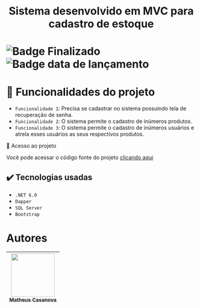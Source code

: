 <h1 align="center">Sistema desenvolvido em MVC para cadastro de estoque<h1/>

![Badge Finalizado](http://img.shields.io/static/v1?label=STATUS&message=%20FINALIZADO&color=GREEN&style=for-the-badge)
![Badge data de lançamento](http://img.shields.io/static/v1?label=Release+date&message=%20Julho+2022&color=GREEN&style=for-the-badge)

# :hammer: Funcionalidades do projeto

- `Funcionalidade 1`: Precisa se cadastrar no sistema possuindo tela de recuperação de senha.
- `Funcionalidade 2`: O sistema permite o cadastro de inúmeros produtos.
- `Funcionalidade 3`: O sistema permite o cadastro de inúmeros usuários e atrela esses usuários as seus respectivos produtos.

 📁 Acesso ao projeto
 <p>Você pode acessar o código fonte do projeto 
<a href="https://github.com/MatheusCasanova/apiempresas">clicando aqui</a>
</p>

<h2>
<g-emoji class="g-emoji" alias="heavy_check_mark" fallback-src="https://github.githubassets.com/images/icons/emoji/unicode/2714.png">✔️</g-emoji>
Tecnologias usadas
</h2>
<ul>
  <li>
    <code>.NET 6.0</code>
  </li>
  <li>
    <code>Dapper</code>
  </li>
    <li><code>SQL Server</code></li>
      <li>
    <code>Bootstrap</code>
  </li>
</ul>

# Autores

| [<img src="https://avatars.githubusercontent.com/u/98228010?v=4" width=115><br><sub>Matheus Casanova</sub>](https://github.com/matheus-casanova)
:---: |
